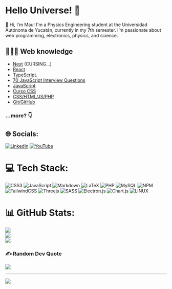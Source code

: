 #   Hello Universe! :milky_way:  

👋 Hi, I'm Mau! I'm a Physics Engineering student at the Universidad Autónoma de Yucatán, currently in my 7th semester. I’m passionate about web programming, electronics, physics, and science.

## 👨🏼‍💻 Web knowledge

 
 - [Next](https://github.com/Mauriciocr207/Curso-Next-Js) (CURSING...)
 - [React](https://github.com/Mauriciocr207/Curso-React-Js)
 - [TypeScript](https://github.com/Mauriciocr207/Curso-TypeScript).
 - [70 JavaScript Interview Questions](https://github.com/Mauriciocr207/70-javascript-interview-questions)
 - [JavaScript](https://github.com/Mauriciocr207/Curso-JavaScript)
 - [Curso CSS](https://github.com/Mauriciocr207/Curso-CSS)
 - [CSS/HTML/JS/PHP](https://github.com/Mauriciocr207/Curso-Web)
 - [Git/GitHub](https://github.com/Mauriciocr207/Curso-Git-y-GitHub)

###  ...more? :point_down:

## 🌐 Socials:
[![LinkedIn](https://img.shields.io/badge/LinkedIn-%230077B5.svg?logo=linkedin&logoColor=white)](https://www.linkedin.com/in/enrique-mauricio-carrillo-romero-780965164/) [![YouTube](https://img.shields.io/badge/YouTube-%23FF0000.svg?logo=YouTube&logoColor=white)](https://www.youtube.com/@mauc.r.1113) 

# 💻 Tech Stack:
![CSS3](https://img.shields.io/badge/css3-%231572B6.svg?style=for-the-badge&logo=css3&logoColor=white) ![JavaScript](https://img.shields.io/badge/javascript-%23323330.svg?style=for-the-badge&logo=javascript&logoColor=%23F7DF1E) ![Markdown](https://img.shields.io/badge/markdown-%23000000.svg?style=for-the-badge&logo=markdown&logoColor=white) ![LaTeX](https://img.shields.io/badge/latex-%23008080.svg?style=for-the-badge&logo=latex&logoColor=white) ![PHP](https://img.shields.io/badge/php-%23777BB4.svg?style=for-the-badge&logo=php&logoColor=white) ![MySQL](https://img.shields.io/badge/mysql-%2300f.svg?style=for-the-badge&logo=mysql&logoColor=white) ![NPM](https://img.shields.io/badge/NPM-%23000000.svg?style=for-the-badge&logo=npm&logoColor=white) ![TailwindCSS](https://img.shields.io/badge/tailwindcss-%2338B2AC.svg?style=for-the-badge&logo=tailwind-css&logoColor=white) ![Threejs](https://img.shields.io/badge/threejs-black?style=for-the-badge&logo=three.js&logoColor=white) ![SASS](https://img.shields.io/badge/SASS-hotpink.svg?style=for-the-badge&logo=SASS&logoColor=white) ![Electron.js](https://img.shields.io/badge/Electron-191970?style=for-the-badge&logo=Electron&logoColor=white) ![Chart.js](https://img.shields.io/badge/chart.js-F5788D.svg?style=for-the-badge&logo=chart.js&logoColor=white) ![LINUX](https://img.shields.io/badge/Linux-FCC624?style=for-the-badge&logo=linux&logoColor=black)
# 📊 GitHub Stats:
![](https://github-readme-stats.vercel.app/api?username=mauriciocr207&theme=dark&hide_border=false&include_all_commits=true&count_private=false)<br/>
![](https://github-readme-streak-stats.herokuapp.com/?user=mauriciocr207&theme=dark&hide_border=false)<br/>
![](https://github-readme-stats.vercel.app/api/top-langs/?username=mauriciocr207&theme=dark&hide_border=false&include_all_commits=true&count_private=false&layout=compact)

### ✍️ Random Dev Quote
![](https://quotes-github-readme.vercel.app/api?type=vetical&theme=tokyonight)

---
[![](https://visitcount.itsvg.in/api?id=mauriciocr207&icon=6&color=0)](https://visitcount.itsvg.in)

<!-- Proudly created with GPRM ( https://gprm.itsvg.in ) -->


   

